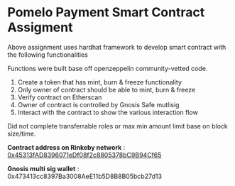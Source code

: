 # Pomelo Payment Smart Contract Assigment

Above assignment uses hardhat framework to develop smart contract with the following functionalities

Functions were built base off openzeppelin community-vetted code.

1. Create a token that has mint, burn & freeze functionality
2. Only owner of contract should be able to mint, burn & freeze
3. Verify contract on Etherscan
4. Owner of contract is controlled by Gnosis Safe mutlisig
5. Interact with the contract to show the various interaction flow

Did not complete transferrable roles or max min amount limit base on block size/time.

**Contract address on Rinkeby network** :  [0x45313fAD8396071eDf08f2c8805378bC9B94Cf65](https://rinkeby.etherscan.io/address/0x45313fAD8396071eDf08f2c8805378bC9B94Cf65)

**Gnosis multi sig wallet** :  0x473413cc8397Ba3008AeE11b5D8B8B05bcb27d13
